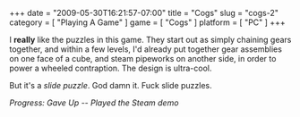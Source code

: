 +++
date = "2009-05-30T16:21:57-07:00"
title = "Cogs"
slug = "cogs-2"
category = [ "Playing A Game" ]
game = [ "Cogs" ]
platform = [ "PC" ]
+++

I <b>really</b> like the puzzles in this game.  They start out as simply chaining gears together, and within a few levels, I'd already put together gear assemblies on one face of a cube, and steam pipeworks on another side, in order to power a wheeled contraption.  The design is ultra-cool.

But it's a <i>slide puzzle</i>.  God damn it.  Fuck slide puzzles.

<i>Progress: Gave Up -- Played the Steam demo</i>